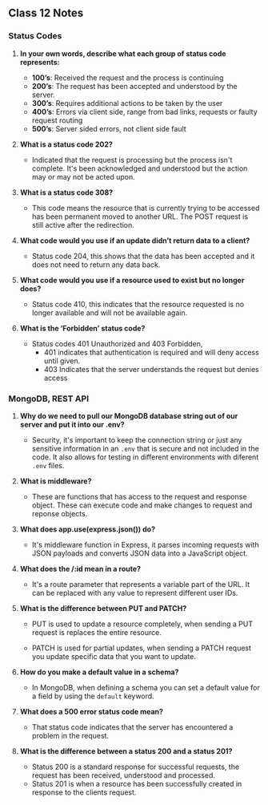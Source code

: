 ## Class 12 Notes

### Status Codes

1. **In your own words, describe what each group of status code represents:**

    - **100’s**: Received the request and the process is continuing
    - **200’s**: The request has been accepted and understood by the server.
    - **300’s**: Requires additional actions to be taken by the user
    - **400’s**: Errors via client side, range from bad links, requests or faulty request routing
    - **500’s**: Server sided errors, not client side fault

2. **What is a status code 202?**

    - Indicated that the request is processing but the process isn't complete.  It's been acknowledged and understood but the action may or may not be acted upon.
2. **What is a status code 308?**

    - This code means the resource that is currently trying to be accessed has been permanent moved to another URL.  The POST request is still active after the redirection.

3. **What code would you use if an update didn’t return data to a client?**

    - Status code 204, this shows that the data has been accepted and it does not need to return any data back.

4. **What code would you use if a resource used to exist but no longer does?**

    - Status code 410, this indicates that the resource requested is no longer available and will not be available again.

5. **What is the ‘Forbidden’ status code?**

    - Status codes 401 Unauthorized and 403 Forbidden, 
        - 401 indicates that authentication is required and will deny access until given.
        - 403 Indicates that the server understands the request but denies access

### MongoDB, REST API

1. **Why do we need to pull our MongoDB database string out of our server and put it into our .env?**

    - Security, it's important to keep the connection string or just any sensitive information in an `.env` that is secure and not included in the code. It also allows for testing in different environments with diferent `.env` files.

2. **What is middleware?**

    - These are functions that has access to the request and response object. These can execute code and make changes to request and reponse objects.


3. **What does app.use(express.json()) do?**

    - It's middleware function in Express, it parses incoming requests with JSON payloads and converts JSON data into a JavaScript object.

4. **What does the /:id mean in a route?**

    - It's a route parameter that represents a variable part of the URL.  It can be replaced with any value to represent different user IDs.

5. **What is the difference between PUT and PATCH?**

    - PUT is used to update a resource completely, when sending a PUT request is replaces the entire resource.

    - PATCH is used for partial updates, when sending a PATCH request you update specific data that you want to update.

6. **How do you make a default value in a schema?**

    - In MongoDB, when defining a schema you can set a default value for a field by using the `default` keyword.

7. **What does a 500 error status code mean?**

    - That status code indicates that the server has encountered a problem in the request.

8. **What is the difference between a status 200 and a status 201?**

    - Status 200 is a standard response for successful requests, the request has been received, understood and processed.
    - Status 201 is when a resource has been successfully created in response to the clients request.